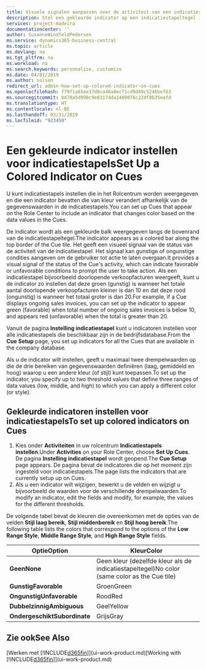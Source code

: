 ```yaml
---
title: Visuele signalen aanpassen over de activiteit van een indicatiestapel | Microsoft Docs
description: Stel een gekleurde indicator op een indicatiestapeltegel in om een aangepast visueel signaal van de activiteit van de indicatiestapel te bieden.
services: project-madeira
documentationcenter: ''
author: SusanneWindfeldPedersen
ms.service: dynamics365-business-central
ms.topic: article
ms.devlang: na
ms.tgt_pltfrm: na
ms.workload: na
ms.search.keywords: personalize, customize
ms.date: 04/01/2019
ms.author: solsen
redirect_url: admin-how-set-up-colored-indicator-on-cues
ms.openlocfilehash: f79f1a65ee17d8ca46a8ecf1cd9d49c5246bef63
ms.sourcegitcommit: bd78a5d990c9e83174da1409076c22df8b35eafd
ms.translationtype: HT
ms.contentlocale: nl-BE
ms.lasthandoff: 03/31/2019
ms.locfileid: "923450"
---
```

# <a name="set-up-a-colored-indicator-on-cues"></a><span data-ttu-id="76b7b-103">Een gekleurde indicator instellen voor indicatiestapels</span><span class="sxs-lookup"><span data-stu-id="76b7b-103">Set Up a Colored Indicator on Cues</span></span>
<span data-ttu-id="76b7b-104">U kunt indicatiestapels instellen die in het Rolcentrum worden weergegeven en die een indicator bevatten die van kleur verandert afhankelijk van de gegevenswaarden in de indicatiestapels.</span><span class="sxs-lookup"><span data-stu-id="76b7b-104">You can set up Cues that appear on the Role Center to include an indicator that changes color based on the data values in the Cues.</span></span>

<span data-ttu-id="76b7b-105">De indicator wordt als een gekleurde balk weergegeven langs de bovenrand van de indicatiestapeltegel.</span><span class="sxs-lookup"><span data-stu-id="76b7b-105">The indicator appears as a colored bar along the top border of the Cue tile.</span></span> <span data-ttu-id="76b7b-106">Het geeft een visueel signaal van de status van de activiteit van de indicatiestapel. Het signaal kan gunstige of ongunstige condities aangeven om de gebruiker tot actie te laten overgaan.</span><span class="sxs-lookup"><span data-stu-id="76b7b-106">It provides a visual signal of the status of the Cue's activity, which can indicate favorable or unfavorable conditions to prompt the user to take action.</span></span> <span data-ttu-id="76b7b-107">Als een indicatiestapel bijvoorbeeld doorlopende verkoopfacturen weergeeft, kunt u de indicator zo instellen dat deze groen (gunstig) is wanneer het totale aantal doorlopende verkoopfacturen kleiner is dan 10 en dat deze rood (ongunstig) is wanneer het totaal groter is dan 20.</span><span class="sxs-lookup"><span data-stu-id="76b7b-107">For example, if a Cue displays ongoing sales invoices, you can set up the indicator to appear green (favorable) when total number of ongoing sales invoices is below 10, and appears red (unfavorable) when the total is greater than 20.</span></span>

<span data-ttu-id="76b7b-108">Vanuit de pagina **Instelling indicatiestapel** kunt u indicatoren instellen voor alle indicatiestapels die beschikbaar zijn in de bedrijfsdatabase.</span><span class="sxs-lookup"><span data-stu-id="76b7b-108">From the **Cue Setup** page, you set up indicators for all the Cues that are available in the company database.</span></span>

<span data-ttu-id="76b7b-109">Als u de indicator wilt instellen, geeft u maximaal twee drempelwaarden op die de drie bereiken van gegevenswaarden definiëren (laag, gemiddeld en hoog) waarop u een andere kleur (of stijl) kunt toepassen.</span><span class="sxs-lookup"><span data-stu-id="76b7b-109">To set up the indicator, you specify up to two threshold values that define three ranges of data values (low, middle, and high) to which you can apply a different color (or style).</span></span>

## <a name="to-set-up-colored-indicators-on-cues"></a><span data-ttu-id="76b7b-110">Gekleurde indicatoren instellen voor indicatiestapels</span><span class="sxs-lookup"><span data-stu-id="76b7b-110">To set up colored indicators on Cues</span></span>
1. <span data-ttu-id="76b7b-111">Kies onder **Activiteiten** in uw rolcentrum **Indicatiestapels instellen**.</span><span class="sxs-lookup"><span data-stu-id="76b7b-111">Under **Activities** on your Role Center, choose **Set Up Cues**.</span></span>  
   <span data-ttu-id="76b7b-112">De pagina **Instelling indicatiestapel** wordt geopend.</span><span class="sxs-lookup"><span data-stu-id="76b7b-112">The **Cue Setup** page appears.</span></span> <span data-ttu-id="76b7b-113">De pagina bevat de indicatoren die op het moment zijn ingesteld voor indicatiestapels.</span><span class="sxs-lookup"><span data-stu-id="76b7b-113">The page lists the indicators that are currently setup up on Cues.</span></span>
2. <span data-ttu-id="76b7b-114">Als u een indicator wilt wijzigen, bewerkt u de velden en wijzigt u bijvoorbeeld de waarden voor de verschillende drempelwaarden.</span><span class="sxs-lookup"><span data-stu-id="76b7b-114">To modify an indicator, edit the fields and modify, for example, the values for the different thresholds.</span></span>  

<span data-ttu-id="76b7b-115">De volgende tabel bevat de kleuren die overeenkomen met de opties van de velden **Stijl laag bereik**, **Stijl middenbereik** en **Stijl hoog bereik**.</span><span class="sxs-lookup"><span data-stu-id="76b7b-115">The following table lists the colors that correspond to the options of the **Low Range Style**, **Middle Range Style**, and **High Range Style** fields.</span></span>

| <span data-ttu-id="76b7b-116">Optie</span><span class="sxs-lookup"><span data-stu-id="76b7b-116">Option</span></span> | <span data-ttu-id="76b7b-117">Kleur</span><span class="sxs-lookup"><span data-stu-id="76b7b-117">Color</span></span> |
| --- | --- |
| <span data-ttu-id="76b7b-118">**Geen**</span><span class="sxs-lookup"><span data-stu-id="76b7b-118">**None**</span></span> |<span data-ttu-id="76b7b-119">Geen kleur (dezelfde kleur als de indicatiestapeltegel)</span><span class="sxs-lookup"><span data-stu-id="76b7b-119">No color (same color as the Cue tile)</span></span>|
| <span data-ttu-id="76b7b-120">**Gunstig**</span><span class="sxs-lookup"><span data-stu-id="76b7b-120">**Favorable**</span></span> |<span data-ttu-id="76b7b-121">Groen</span><span class="sxs-lookup"><span data-stu-id="76b7b-121">Green</span></span> |
| <span data-ttu-id="76b7b-122">**Ongunstig**</span><span class="sxs-lookup"><span data-stu-id="76b7b-122">**Unfavorable**</span></span> |<span data-ttu-id="76b7b-123">Rood</span><span class="sxs-lookup"><span data-stu-id="76b7b-123">Red</span></span> |
| <span data-ttu-id="76b7b-124">**Dubbelzinnig**</span><span class="sxs-lookup"><span data-stu-id="76b7b-124">**Ambiguous**</span></span> |<span data-ttu-id="76b7b-125">Geel</span><span class="sxs-lookup"><span data-stu-id="76b7b-125">Yellow</span></span> |
| <span data-ttu-id="76b7b-126">**Ondergeschikt**</span><span class="sxs-lookup"><span data-stu-id="76b7b-126">**Subordinate**</span></span> |<span data-ttu-id="76b7b-127">Grijs</span><span class="sxs-lookup"><span data-stu-id="76b7b-127">Gray</span></span> |

## <a name="see-also"></a><span data-ttu-id="76b7b-128">Zie ook</span><span class="sxs-lookup"><span data-stu-id="76b7b-128">See Also</span></span>
<span data-ttu-id="76b7b-129">[Werken met [!INCLUDE[d365fin](includes/d365fin_md.md)]](ui-work-product.md)</span><span class="sxs-lookup"><span data-stu-id="76b7b-129">[Working with [!INCLUDE[d365fin](includes/d365fin_md.md)]](ui-work-product.md)</span></span>

